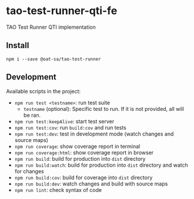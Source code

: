 # tao-test-runner-qti-fe

TAO Test Runner QTI implementation

## Install

```
npm i --save @oat-sa/tao-test-runner
```

## Development

Available scripts in the project:

- `npm run test <testname>`: run test suite
  - `testname` (optional): Specific test to run. If it is not provided, all will be ran.
- `npm run test:keepAlive`: start test server
- `npm run test:cov`: run `build:cov` and run tests
- `npm run test:dev`: test in development mode (watch changes and source maps)
- `npm run coverage`: show coverage report in terminal
- `npm run coverage:html`: show coverage report in browser
- `npm run build`: build for production into `dist` directory
- `npm run build:watch`: build for production into `dist` directory and watch for changes
- `npm run build:cov`: build for coverage into `dist` directory
- `npm run build:dev`: watch changes and build with source maps
- `npm run lint`: check syntax of code
